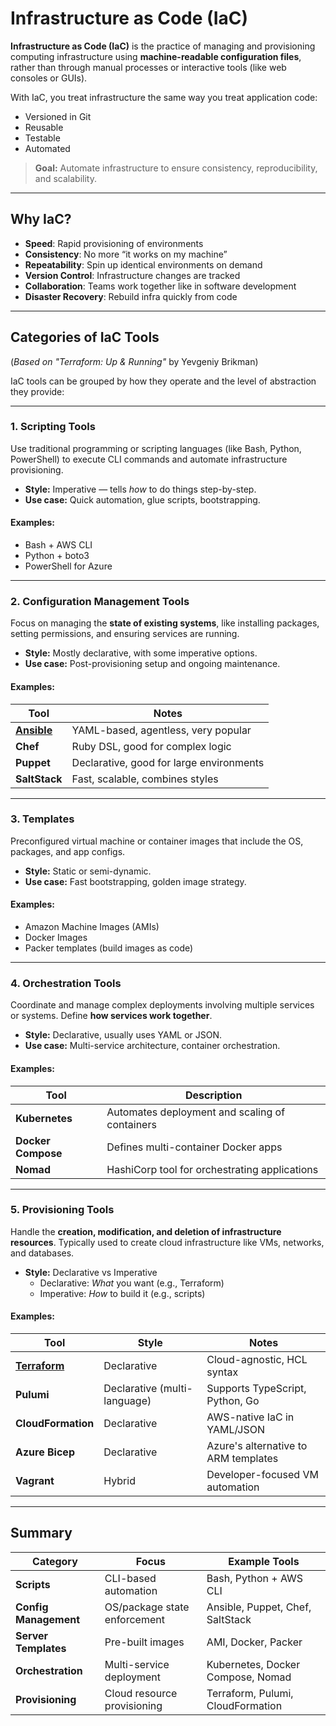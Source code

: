 # Infrastructure as Code (IaC)

**Infrastructure as Code (IaC)** is the practice of managing and provisioning computing infrastructure using **machine-readable configuration files**, rather than through manual processes or interactive tools (like web consoles or GUIs).

With IaC, you treat infrastructure the same way you treat application code:
- Versioned in Git
- Reusable
- Testable
- Automated

> **Goal:** Automate infrastructure to ensure consistency, reproducibility, and scalability.

---

## Why IaC?

- **Speed**: Rapid provisioning of environments  
- **Consistency**: No more “it works on my machine”  
- **Repeatability**: Spin up identical environments on demand  
- **Version Control**: Infrastructure changes are tracked  
- **Collaboration**: Teams work together like in software development  
- **Disaster Recovery**: Rebuild infra quickly from code

---

## Categories of IaC Tools  
(*Based on "Terraform: Up & Running"* by Yevgeniy Brikman)

IaC tools can be grouped by how they operate and the level of abstraction they provide:

---

### 1. Scripting Tools

Use traditional programming or scripting languages (like Bash, Python, PowerShell) to execute CLI commands and automate infrastructure provisioning.

- **Style:** Imperative — tells *how* to do things step-by-step.
- **Use case:** Quick automation, glue scripts, bootstrapping.

#### Examples:
- Bash + AWS CLI
- Python + boto3
- PowerShell for Azure

---

### 2. Configuration Management Tools

Focus on managing the **state of existing systems**, like installing packages, setting permissions, and ensuring services are running.

- **Style:** Mostly declarative, with some imperative options.
- **Use case:** Post-provisioning setup and ongoing maintenance.

#### Examples:
| Tool      | Notes                                 |
|-----------|----------------------------------------|
| [**Ansible**](./Ansible/README.md) | YAML-based, agentless, very popular |
| **Chef**    | Ruby DSL, good for complex logic    |
| **Puppet**  | Declarative, good for large environments |
| **SaltStack** | Fast, scalable, combines styles    |

---

### 3. Templates

Preconfigured virtual machine or container images that include the OS, packages, and app configs.

- **Style:** Static or semi-dynamic.
- **Use case:** Fast bootstrapping, golden image strategy.

#### Examples:
- Amazon Machine Images (AMIs)
- Docker Images
- Packer templates (build images as code)

---

### 4. Orchestration Tools

Coordinate and manage complex deployments involving multiple services or systems. Define **how services work together**.

- **Style:** Declarative, usually uses YAML or JSON.
- **Use case:** Multi-service architecture, container orchestration.

#### Examples:
| Tool          | Description                        |
|---------------|------------------------------------|
| **Kubernetes** | Automates deployment and scaling of containers |
| **Docker Compose** | Defines multi-container Docker apps |
| **Nomad**     | HashiCorp tool for orchestrating applications |

---

### 5. Provisioning Tools

Handle the **creation, modification, and deletion of infrastructure resources**. Typically used to create cloud infrastructure like VMs, networks, and databases.

- **Style:** Declarative vs Imperative
  - Declarative: *What* you want (e.g., Terraform)
  - Imperative: *How* to build it (e.g., scripts)

#### Examples:
| Tool           | Style       | Notes |
|----------------|-------------|-------|
| [**Terraform**](./Terraform/README.md)  | Declarative | Cloud-agnostic, HCL syntax |
| **Pulumi**     | Declarative (multi-language) | Supports TypeScript, Python, Go |
| **CloudFormation** | Declarative | AWS-native IaC in YAML/JSON |
| **Azure Bicep** | Declarative | Azure's alternative to ARM templates |
| **Vagrant**     | Hybrid | Developer-focused VM automation |

---

## Summary

| Category                | Focus                        | Example Tools                         |
|-------------------------|------------------------------|----------------------------------------|
| **Scripts**             | CLI-based automation         | Bash, Python + AWS CLI                |
| **Config Management**   | OS/package state enforcement | Ansible, Puppet, Chef, SaltStack      |
| **Server Templates**    | Pre-built images             | AMI, Docker, Packer                   |
| **Orchestration**       | Multi-service deployment     | Kubernetes, Docker Compose, Nomad     |
| **Provisioning**        | Cloud resource provisioning  | Terraform, Pulumi, CloudFormation     |